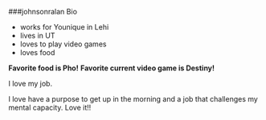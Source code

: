 ###johnsonralan Bio

- works for Younique in Lehi
- lives in UT
- loves to play video games
- loves food

**Favorite food is Pho!**
**Favorite current video game is Destiny!**

I love my job.

I love have a purpose to get up in the morning and a job that challenges my mental capacity. Love it!!